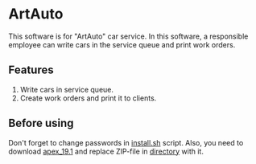 # ArtAuto

This software is for "ArtAuto" car service. In this software, a responsible employee can write cars in the service queue and print work orders.

## Features

1. Write cars in service queue.
2. Create work orders and print it to clients.

## Before using
Don't forget to change passwords in [install.sh](install.sh) script.
Also, you need to download [apex_19.1](http://download.oracle.com/otn/java/appexpress/apex_19.1.zip) and replace ZIP-file in [directory](./upgrade) with it.